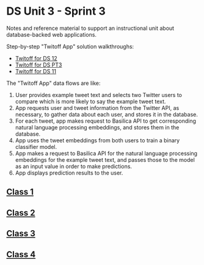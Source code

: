 # DS Unit 3 - Sprint 3

Notes and reference material to support an instructional unit about database-backed web applications.

Step-by-step "Twitoff App" solution walkthroughs:
  + [Twitoff for DS 12](https://github.com/s2t2/my-web-app-12/commits/master)
  + [Twitoff for DS PT3](https://github.com/s2t2/web-app-inclass-pt3/commits/master)
  + [Twitoff for DS 11](https://github.com/s2t2/web-app-inclass-11/commits/master)

The "Twitoff App" data flows are like:

   1. User provides example tweet text and selects two Twitter users to compare which is more likely to say the example tweet text.
   2. App requests user and tweet information from the Twitter API, as necessary, to gather data about each user, and stores it in the database.
   3. For each tweet, app makes request to Basilica API to get corresponding natural language processing embeddings, and stores them in the database.
   4. App uses the tweet embeddings from both users to train a binary classifier model.
   5. App makes a request to Basilica API for the natural language processing embeddings for the example tweet text, and passes those to the model as an input value in order to make predictions.
   6. App displays prediction results to the user.


## [Class 1](/notes/class-1.md)

## [Class 2](/notes/class-2.md)

## [Class 3](/notes/class-3.md)

## [Class 4](/notes/class-4.md)
